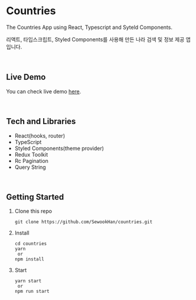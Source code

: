 # Countries

The Countries App using React, Typescript and Syteld Components.

리액트, 타입스크립트, Styled Components를 사용해 만든 나라 검색 및 정보 제공 앱입니다.

<br>

## Live Demo

You can check live demo [here](https://countries-sewook.vercel.app/).

<br>

## Tech and Libraries

- React(hooks, router)
- TypeScript
- Styled Components(theme provider)
- Redux Toolkit
- Rc Pagination
- Query String

<br>

## Getting Started

1. Clone this repo

   ```
   git clone https://github.com/SewookHan/countries.git
   ```

2. Install

   ```
   cd countries
   yarn
    or
   npm install
   ```

3. Start

   ```
   yarn start
    or
   npm run start
   ```

   

